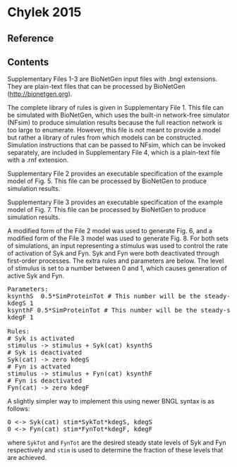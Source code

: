 # Chylek 2015
## Reference

## Contents
Supplementary Files 1-3 are BioNetGen input files with .bngl extensions. 
They are plain-text files that can be processed by BioNetGen (http://bionetgen.org).

The complete library of rules is given in Supplementary File 1. 
This file can be simulated with BioNetGen, which uses the built-in network-free simulator (NFsim) to produce simulation results because the full reaction network is too large to enumerate. 
However, this file is not meant to provide a model but rather a library of rules from which models can be constructed. 
Simulation instructions that can be passed to NFsim, which can be invoked separately, are included in Supplementary File 4,
which is a plain-text file with a .rnf extension.

Supplementary File 2 provides an executable specification of the example model of Fig. 5. 
This file can be processed by BioNetGen to produce simulation results.

Supplementary File 3 provides an executable specification of the example model of Fig. 7.
This file can be processed by BioNetGen to produce simulation results.

A modified form of the File 2 model was used to generate Fig. 6, and a modified form of the File 3 model was used to generate Fig. 8. For both sets of simulations, an input representing a stimulus was used to control the rate of activation of Syk and Fyn. Syk and Fyn were both deactivated through first-order processes. The extra rules and parameters are below. The level of stimulus is set to a number between 0 and 1, which causes generation of active Syk and Fyn. 

<pre>
Parameters: 
ksynthS  0.5*SimProteinTot # This number will be the steady-state level of active Syk when stimulus is set to 1 
kdegS 1
ksynthF 0.5*SimProteinTot # This number will be the steady-state level of active Fyn when stimulus is set to 1
kdegF 1

Rules: 
# Syk is activated
stimulus -> stimulus + Syk(cat) ksynthS
# Syk is deactivated
Syk(cat) -> zero kdegS
# Fyn is actvated
stimulus -> stimulus + Fyn(cat) ksynthF
# Fyn is deactivated
Fyn(cat) -> zero kdegF
</pre>

A slightly simpler way to implement this using newer BNGL syntax is as follows:
<pre>
0 <-> Syk(cat) stim*SykTot*kdegS, kdegS
0 <-> Fyn(cat) stim*FynTot*kdegF, kdegF
</pre>
where `SykTot` and `FynTot` are the desired steady state levels of Syk and Fyn respectively and `stim` is used to determine the fraction of these levels that are achieved.
